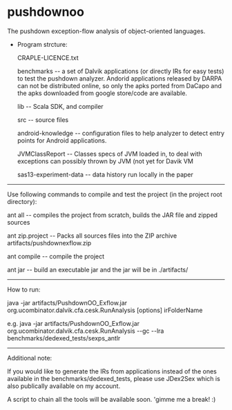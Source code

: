 pushdownoo
=========

The pushdown exception-flow analysis of object-oriented languages.


+ Program strcture:

  CRAPLE-LICENCE.txt

  benchmarks -- a set of Dalvik applications (or directly IRs for easy tests) to test the pushdown analyzer.
                Andorid applications released by DARPA can not be distributed online,
                so only the apks ported from DaCapo and the apks downloaded from google store/code are available.
                

  lib -- Scala SDK, and compiler

  src -- source files

  android-knowledge -- configuration files to help analyzer to detect entry points for Android applications.

  JVMClassReport -- Classes specs of JVM loaded in, to deal with exceptions can possibly thrown by JVM (not yet for Davik VM 

  sas13-experiment-data -- data history run locally in the paper

-----------------------------------------------------------------------------------------------------------------------------

Use following commands to compile and test the project (in the project root directory):

ant all       	  -- compiles the project from scratch, builds the JAR file and zipped sources

ant zip.project   -- Packs all sources files into the ZIP archive artifacts/pushdownexflow.zip

ant compile       -- compile the project

ant jar           -- build an executable jar and the jar will be in ./artifacts/

----------------------------------------------------------------------------------------------------------------------------

How to run:

java -jar artifacts/PushdownOO_Exflow.jar  org.ucombinator.dalvik.cfa.cesk.RunAnalysis  [options] irFolderName

e.g.
java -jar artifacts/PushdownOO_Exflow.jar org.ucombinator.dalvik.cfa.cesk.RunAnalysis --gc --lra benchmarks/dedexed_tests/sexps_antlr


----------------
Additional note: 

If you would like to generate the IRs from applications instead of the ones available in the benchmarks/dedexed_tests, 
please use JDex2Sex which is also publically available on my account. 

A script to chain all the tools will be available soon. 'gimme me a break! :)

